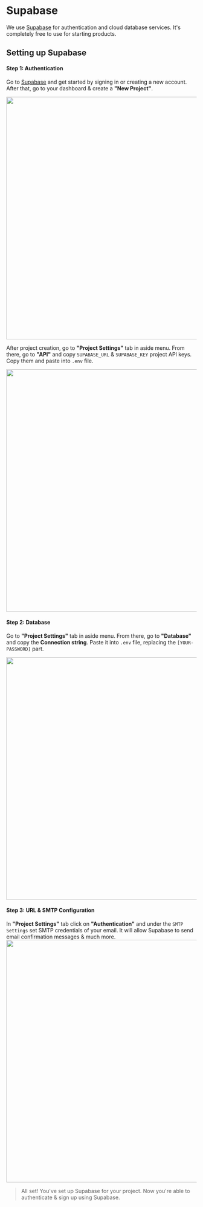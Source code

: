 # Supabase

We use [Supabase](https://supabase.com/) for authentication and cloud database services. It's completely free to use for starting products.


## Setting up Supabase

#### Step 1: Authentication

Go to [Supabase](https://supabase.com/) and get started by signing in or creating a new account. After that, go to your dashboard & create a **"New Project"**.

<img src="/supabase-auth.png" class="light-img" width="1280" height="640" alt=""/>

After project creation, go to **"Project Settings"** tab in aside menu. From there, go to **"API"** and copy `SUPABASE_URL` & `SUPABASE_KEY` project API keys. Copy them and paste into `.env` file.

<img src="/supabase-api-credentials.png" class="light-img" width="1280" height="640" alt=""/>

#### Step 2: Database
Go to **"Project Settings"** tab in aside menu. From there, go to **"Database"** and copy the **Connection string**. Paste it into `.env` file, replacing the `[YOUR-PASSWORD]` part.

<img src="/supabase-postgre.png" class="light-img" width="1280" height="640" alt=""/>

#### Step 3: URL & SMTP Configuration
In **"Project Settings"** tab click on **"Authentication"** and under the `SMTP Settings` set SMTP credentials of your email.
It will allow Supabase to send email confirmation messages & much more.
<img src="/supabase-smtp.png" class="light-img" width="1280" height="640" alt=""/>

> All set! You've set up Supabase for your project. Now you're able to authenticate & sign up using Supabase.
